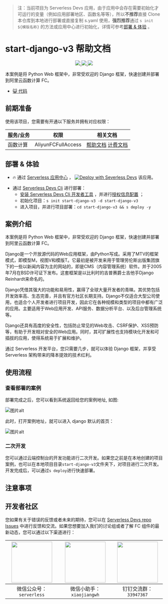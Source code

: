 
> 注：当前项目为 Serverless Devs 应用，由于应用中会存在需要初始化才可运行的变量（例如应用部署地区、函数名等等），所以**不推荐**直接 Clone 本仓库到本地进行部署或直接复制 s.yaml 使用，**强烈推荐**通过 `s init ${模版名称}` 的方法或应用中心进行初始化，详情可参考[部署 & 体验](#部署--体验) 。

# start-django-v3 帮助文档
<p align="center" class="flex justify-center">
    <a href="https://www.serverless-devs.com" class="ml-1">
    <img src="http://editor.devsapp.cn/icon?package=start-django-v3&type=packageType">
  </a>
  <a href="http://www.devsapp.cn/details.html?name=start-django-v3" class="ml-1">
    <img src="http://editor.devsapp.cn/icon?package=start-django-v3&type=packageVersion">
  </a>
  <a href="http://www.devsapp.cn/details.html?name=start-django-v3" class="ml-1">
    <img src="http://editor.devsapp.cn/icon?package=start-django-v3&type=packageDownload">
  </a>
</p>

<description>

本案例是将 Python Web 框架中，非常受欢迎的 Django 框架，快速创建并部署到阿里云函数计算 FC。

</description>

<codeUrl>

- [:smiley_cat: 代码](https://github.com/devsapp/start-web-framework/tree/V3/web-framework/python/django/src)

</codeUrl>
<preview>



</preview>


## 前期准备

使用该项目，您需要有开通以下服务并拥有对应权限：

<service>



| 服务/业务 |  权限  | 相关文档 |
| --- |  --- | --- |
| 函数计算 |  AliyunFCFullAccess | [帮助文档](https://help.aliyun.com/product/2508973.html) [计费文档](https://help.aliyun.com/document_detail/2512928.html) |

</service>

<remark>



</remark>

<disclaimers>



</disclaimers>

## 部署 & 体验

<appcenter>
   
- :fire: 通过 [Serverless 应用中心](https://fcnext.console.aliyun.com/applications/create?template=start-django-v3) ，
  [![Deploy with Severless Devs](https://img.alicdn.com/imgextra/i1/O1CN01w5RFbX1v45s8TIXPz_!!6000000006118-55-tps-95-28.svg)](https://fcnext.console.aliyun.com/applications/create?template=start-django-v3) 该应用。
   
</appcenter>
<deploy>
    
- 通过 [Serverless Devs Cli](https://www.serverless-devs.com/serverless-devs/install) 进行部署：
  - [安装 Serverless Devs Cli 开发者工具](https://www.serverless-devs.com/serverless-devs/install) ，并进行[授权信息配置](https://docs.serverless-devs.com/fc/config) ；
  - 初始化项目：`s init start-django-v3 -d start-django-v3`
  - 进入项目，并进行项目部署：`cd start-django-v3 && s deploy -y`
   
</deploy>

## 案例介绍

<appdetail id="flushContent">

本案例是将 Python Web 框架中，非常受欢迎的 Django 框架，快速创建并部署到阿里云函数计算 FC。

Django是一个开放源代码的Web应用框架，由Python写成。采用了MTV的框架模式，即模型M，视图V和模版T。它最初是被开发来用于管理劳伦斯出版集团旗下的一些以新闻内容为主的网站的，即是CMS（内容管理系统）软件。并于2005年7月在BSD许可证下发布。这套框架是以比利时的吉普赛爵士吉他手Django Reinhardt来命名的。

Django凭借其强大的功能和易用性，赢得了全球大量开发者的青睐。其优势包括开发效率高、生态完善，并且有官方社区长期支持。Django不仅适合大型公司使用，也适合个人开发者进行项目开发，因此它在各种规模和类型的项目中都有广泛的应用。主要适用于Web应用开发、API服务、数据分析平台、以及后台管理系统等。

Django还具有高度的安全性，包括防止常见的Web攻击、CSRF保护、XSS预防等，有助于开发相对安全的Web应用。同时，其可扩展性也支持模块化开发和可插拔的应用，使得系统易于扩展和维护。

通过 Serverless 开发平台，您只需要几步，就可以体验 Django 框架，并享受Serverless 架构带来的降本提效的技术红利。

</appdetail>

## 使用流程

<usedetail id="flushContent">

### 查看部署的案例
部署完成之后，您可以看到系统返回给您的案例地址, 如图:

![图片alt](https://img.alicdn.com/imgextra/i4/O1CN019DHro51NlQYyyFzn7_!!6000000001610-0-tps-1104-322.jpg)

此时，打开案例地址，就可以进入 django 默认的首页：

![图片alt](https://img.alicdn.com/imgextra/i4/O1CN01dS1RL71CEUJCVIj2I_!!6000000000049-0-tps-1814-1278.jpg)

### 二次开发

您可以通过云端控制台的开发功能进行二次开发。如果您之前是在本地创建的项目案例，也可以在本地项目目录`start-django-v3`文件夹下，对项目进行二次开发。开发完成后，可以通过`s deploy`进行快速部署。

</usedetail>

## 注意事项

<matters id="flushContent">
</matters>


<devgroup>


## 开发者社区

您如果有关于错误的反馈或者未来的期待，您可以在 [Serverless Devs repo Issues](https://github.com/serverless-devs/serverless-devs/issues) 中进行反馈和交流。如果您想要加入我们的讨论组或者了解 FC 组件的最新动态，您可以通过以下渠道进行：

<p align="center">  

| <img src="https://serverless-article-picture.oss-cn-hangzhou.aliyuncs.com/1635407298906_20211028074819117230.png" width="130px" > | <img src="https://serverless-article-picture.oss-cn-hangzhou.aliyuncs.com/1635407044136_20211028074404326599.png" width="130px" > | <img src="https://serverless-article-picture.oss-cn-hangzhou.aliyuncs.com/1635407252200_20211028074732517533.png" width="130px" > |
| --------------------------------------------------------------------------------------------------------------------------------- | --------------------------------------------------------------------------------------------------------------------------------- | --------------------------------------------------------------------------------------------------------------------------------- |
| <center>微信公众号：`serverless`</center>                                                                                         | <center>微信小助手：`xiaojiangwh`</center>                                                                                        | <center>钉钉交流群：`33947367`</center>                                                                                           |
</p>
</devgroup>
